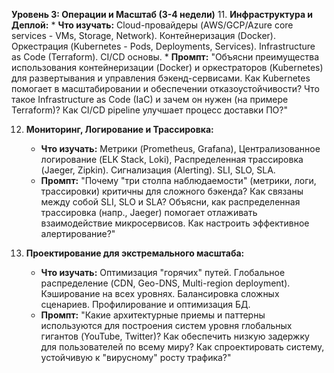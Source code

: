 **Уровень 3: Операции и Масштаб (3-4 недели)**
11. **Инфраструктура и Деплой:**
    *   **Что изучать:** Cloud-провайдеры (AWS/GCP/Azure core services - VMs, Storage, Network). Контейнеризация (Docker). Оркестрация (Kubernetes - Pods, Deployments, Services). Infrastructure as Code (Terraform). CI/CD основы.
    *   **Промпт:** "Объясни преимущества использования контейнеризации (Docker) и оркестраторов (Kubernetes) для развертывания и управления бэкенд-сервисами. Как Kubernetes помогает в масштабировании и обеспечении отказоустойчивости? Что такое Infrastructure as Code (IaC) и зачем он нужен (на примере Terraform)? Как CI/CD pipeline улучшает процесс доставки ПО?"

12. **Мониторинг, Логирование и Трассировка:**
    *   **Что изучать:** Метрики (Prometheus, Grafana), Централизованное логирование (ELK Stack, Loki), Распределенная трассировка (Jaeger, Zipkin). Сигнализация (Alerting). SLI, SLO, SLA.
    *   **Промпт:** "Почему "три столпа наблюдаемости" (метрики, логи, трассировки) критичны для сложного бэкенда? Как связаны между собой SLI, SLO и SLA? Объясни, как распределенная трассировка (напр., Jaeger) помогает отлаживать взаимодействие микросервисов. Как настроить эффективное алертирование?"

13. **Проектирование для экстремального масштаба:**
    *   **Что изучать:** Оптимизация "горячих" путей. Глобальное распределение (CDN, Geo-DNS, Multi-region deployment). Кэширование на всех уровнях. Балансировка сложных сценариев. Профилирование и оптимизация БД.
    *   **Промпт:** "Какие архитектурные приемы и паттерны используются для построения систем уровня глобальных гигантов (YouTube, Twitter)? Как обеспечить низкую задержку для пользователей по всему миру? Как спроектировать систему, устойчивую к "вирусному" росту трафика?"